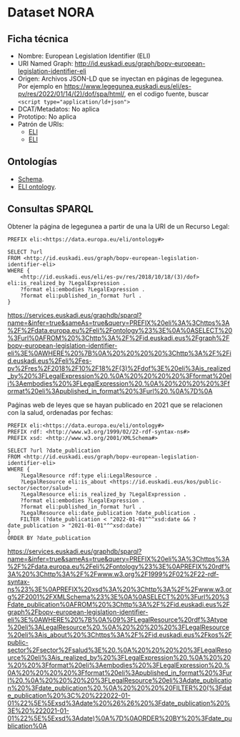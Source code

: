 # Dataset NORA

## Ficha técnica

* Nombre: European Legislation Identifier (ELI)
* URI Named Graph: http://id.euskadi.eus/graph/bopv-european-legislation-identifier-eli
* Origen: Archivos JSON-LD que se inyectan en páginas de legegunea. Por ejemplo en https://www.legegunea.euskadi.eus/eli/es-pv/res/2022/01/14/(2)/dof/spa/html/, en el codigo fuente, buscar `<script type="application/ld+json">`
* DCAT/Metadatos: No aplica
* Prototipo: No aplica
* Patrón de URIs:
  * [ELI](https://eur-lex.europa.eu/eli-register/about.html)
  * [ELI](https://op.europa.eu/en/web/eu-vocabularies/eli)


## Ontologías

* [Schema](https://schema.org).
* [ELI ontology](https://op.europa.eu/en/web/eu-vocabularies/eli).

## Consultas SPARQL

Obtener la página de legegunea a partir de una la URI de un Recurso Legal:

```sparql
PREFIX eli:<https://data.europa.eu/eli/ontology#>

SELECT ?url
FROM <http://id.euskadi.eus/graph/bopv-european-legislation-identifier-eli>
WHERE {
    <http://id.euskadi.eus/eli/es-pv/res/2018/10/18/(3)/dof> eli:is_realized_by ?LegalExpression .
    ?format eli:embodies ?LegalExpression .
    ?format eli:published_in_format ?url .
}
```

https://services.euskadi.eus/graphdb/sparql?name=&infer=true&sameAs=true&query=PREFIX%20eli%3A%3Chttps%3A%2F%2Fdata.europa.eu%2Feli%2Fontology%23%3E%0A%0ASELECT%20%3Furl%0AFROM%20%3Chttp%3A%2F%2Fid.euskadi.eus%2Fgraph%2Fbopv-european-legislation-identifier-eli%3E%0AWHERE%20%7B%0A%20%20%20%20%3Chttp%3A%2F%2Fid.euskadi.eus%2Feli%2Fes-pv%2Fres%2F2018%2F10%2F18%2F(3)%2Fdof%3E%20eli%3Ais_realized_by%20%3FLegalExpression%20.%0A%20%20%20%20%3Fformat%20eli%3Aembodies%20%3FLegalExpression%20.%0A%20%20%20%20%3Fformat%20eli%3Apublished_in_format%20%3Furl%20.%0A%7D%0A

Paǵinas web de leyes que se hayan publicado en 2021 que se relacionen con la salud, ordenadas por fechas:

```sparql
PREFIX eli:<https://data.europa.eu/eli/ontology#>
PREFIX rdf: <http://www.w3.org/1999/02/22-rdf-syntax-ns#>
PREFIX xsd: <http://www.w3.org/2001/XMLSchema#>

SELECT ?url ?date_publication
FROM <http://id.euskadi.eus/graph/bopv-european-legislation-identifier-eli>
WHERE {
	?LegalResource rdf:type eli:LegalResource .
    ?LegalResource eli:is_about <https://id.euskadi.eus/kos/public-sector/sector/salud> .
    ?LegalResource eli:is_realized_by ?LegalExpression .
    ?format eli:embodies ?LegalExpression .
    ?format eli:published_in_format ?url .
    ?LegalResource eli:date_publication ?date_publication .
    FILTER (?date_publication < "2022-01-01"^^xsd:date && ?date_publication > "2021-01-01"^^xsd:date)
}
ORDER BY ?date_publication
```
https://services.euskadi.eus/graphdb/sparql?name=&infer=true&sameAs=true&query=PREFIX%20eli%3A%3Chttps%3A%2F%2Fdata.europa.eu%2Feli%2Fontology%23%3E%0APREFIX%20rdf%3A%20%3Chttp%3A%2F%2Fwww.w3.org%2F1999%2F02%2F22-rdf-syntax-ns%23%3E%0APREFIX%20xsd%3A%20%3Chttp%3A%2F%2Fwww.w3.org%2F2001%2FXMLSchema%23%3E%0A%0ASELECT%20%3Furl%20%3Fdate_publication%0AFROM%20%3Chttp%3A%2F%2Fid.euskadi.eus%2Fgraph%2Fbopv-european-legislation-identifier-eli%3E%0AWHERE%20%7B%0A%09%3FLegalResource%20rdf%3Atype%20eli%3ALegalResource%20.%0A%20%20%20%20%3FLegalResource%20eli%3Ais_about%20%3Chttps%3A%2F%2Fid.euskadi.eus%2Fkos%2Fpublic-sector%2Fsector%2Fsalud%3E%20.%0A%20%20%20%20%3FLegalResource%20eli%3Ais_realized_by%20%3FLegalExpression%20.%0A%20%20%20%20%3Fformat%20eli%3Aembodies%20%3FLegalExpression%20.%0A%20%20%20%20%3Fformat%20eli%3Apublished_in_format%20%3Furl%20.%0A%20%20%20%20%3FLegalResource%20eli%3Adate_publication%20%3Fdate_publication%20.%0A%20%20%20%20FILTER%20(%3Fdate_publication%20%3C%20%222022-01-01%22%5E%5Exsd%3Adate%20%26%26%20%3Fdate_publication%20%3E%20%222021-01-01%22%5E%5Exsd%3Adate)%0A%7D%0AORDER%20BY%20%3Fdate_publication%0A
